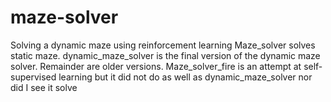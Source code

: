 # maze-solver
Solving a dynamic maze using reinforcement learning
Maze_solver solves static maze.
dynamic_maze_solver is the final version of the dynamic maze solver. Remainder are older versions.
Maze_solver_fire is an attempt at self-supervised learning but it did not do as well as dynamic_maze_solver nor did I see it solve

